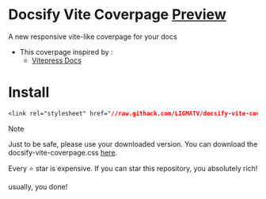 # Docsify Vite Coverpage [Preview](https://docsify-vite-coverpage.vercel.app/)
A new responsive vite-like coverpage for your docs

- This coverpage inspired by :
  - [Vitepress Docs](https://vitepress.dev/)

# Install
 
```css
<link rel="stylesheet" href="//raw.githack.com/LIGMATV/docsify-vite-coverpage/main/docsify-vite-coverpage.css">
```

> [!NOTE]
> Just to be safe, please use your downloaded version.
> You can download the docsify-vite-coverpage.css <a href="https://raw.githack.com/LIGMATV/docsify-vite-coverpage/main/docsify-vite-coverpage.css" download>here</a>.

Every ⭐ star is expensive. If you can star this repository, you absolutely rich!

usually, you done!
